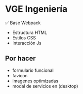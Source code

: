 # VGE Ingeniería

✅ Base Webpack

- Estructura HTML
- Estilos CSS
- Interacción Js

## Por hacer

- formulario funcional
- favicon
- imagenes optimizadas
- modal de servicios en (desktop)
